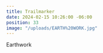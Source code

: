 ```yaml
---
title: Trailmarker
date: 2024-02-15 10:26:00 -06:00
position: 33
image: "/uploads/EARTH%20WORK.jpg"
---
```


Earthwork